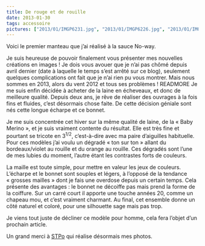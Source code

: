 ```yaml
---
title: De rouge et de rouille
date: 2013-01-30
tags: accessoire
pictures: ["2013/01/IMGP6231.jpg", "2013/01/IMGP6226.jpg", "2013/01/IMGP6233.jpg", "2013/01/IMGP6168.jpg"]
---
```


Voici le premier manteau que j’ai réalisé à la sauce No-way.

Je suis heureuse de pouvoir finalement vous présenter mes nouvelles créations en images ! Je dois vous avouer que je n’ai pas chômé depuis avril dernier (date à laquelle le temps s’est arrêté sur ce blog), seulement quelques complications ont fait que je n’ai rien pu vous montrer. Mais nous sommes en 2013, alors du vent 2012 et tous ses problèmes !
READMORE
Je me suis enfin décidée à acheter de la laine en écheveaux, et donc de meilleure qualité. Depuis deux ans, je rêve de réaliser des ouvrages à la fois fins et fluides, c’est désormais chose faite. De cette décision géniale sont nés cette longue écharpe et ce bonnet.

Je me suis concentrée cet hiver sur la même qualité de laine, de la « Baby Merino », et je suis vraiment contente du résultat. Elle est très fine et pourtant se tricote en 3<sup>1/2</sup>, c’est-à-dire avec ma paire d’aiguilles habituelle.
Pour ces modèles j’ai voulu un dégradé « ton sur ton » allant du bordeaux/violet au rouille et du orange au rouille. Ces dégradés sont l’une de mes lubies du moment, l’autre étant les contrastes forts de couleurs.

La maille est toute simple, pour mettre en valeur les jeux de couleurs. L’écharpe et le bonnet sont souples et légers, à l’opposé de la tendance « grosses mailles » dont je fais une overdose depuis un certain temps. Cela présente des avantages : le bonnet ne décoiffe pas mais prend la forme de la coiffure. Sur un carré court il apporte une touche années 20, comme un chapeau mou, et c’est vraiment charmant. Au final, cet ensemble donne un côté naturel et coloré, pour une silhouette sage mais pas trop.

Je viens tout juste de décliner ce modèle pour homme, cela fera l’objet d’un prochain article.

Un grand merci à <a href="http://www.stpo.fr/">STPo</a> qui réalise désormais mes photos.